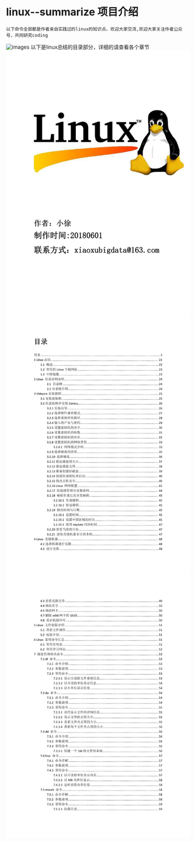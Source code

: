 # linux--summarize 项目介绍
	以下命令全部都是作者亲自实践过的linux的知识点，欢迎大家交流,欢迎大家关注作者公众号，共同研究coding
![images](https://github.com/xfg0218/greenplum--summarize/blob/master/images/wechat-images/wechat-images.png)
	以下是linux总结的目录部分，详细的请查看各个章节
![images](https://github.com/xfg0218/linux--summarize/blob/master/images/linux%E6%80%BB%E7%BB%93_1.JPG)
![images](https://github.com/xfg0218/linux--summarize/blob/master/images/linux%E6%80%BB%E7%BB%93_2.JPG)
![images](https://github.com/xfg0218/linux--summarize/blob/master/images/linux%E6%80%BB%E7%BB%93_3.JPG)
